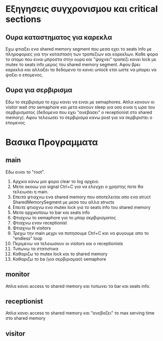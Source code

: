 # Εξηγησεις συγχρονισμου και critical sections

## Ουρα καταστηματος για καρεκλα
Εχω φτιαξει ενα shared memory segment που μεσα εχει το seats info με πληροφοριες για την κατασταση των τραπεζιων
και καρεκλων. Καθε φορα το ατομο που ειναι μπροστα στην ουρα και "ψαχνει" τραπεζι κανει lock με mutex το seats
info μερος του shared memory segment. Αφου βρει καρεκλα και αλλαξει τα δεδομενα το κανει unlock ετσι ωστε να μπορει
να ψαξει ο επομενος. 

## Ουρα για σερβιρισμα
Εδω το σερβιρισμα το εχω κανει να ειναι με semaphores. Απλα κανουν οι visitor wait στο semaphore και
μετα κανουν sleep για οσο ειναι η ωρα του σερβιρισματος (δεδομενα που εχει "ανεβασει" ο receptionist
στο shared memory). Αφου τελειωσει το σερβιρισμα κανω post για να σερβιριστει ο επομενος

# Βασικα Προγραμματα

## main
Εδω ειναι το "root".
1. Αρχικα κανω μια φορα clear το log αρχειο.
2. Μετα ακουω για signal Ctrl+C για να ελεγχει ο χρηστης ποτε θα τελειωσει η main.
3. Επειτα φτιαχνω ενα shared memory που αποτελειται απο ενα struct SharedMemorySegment με μεσα του αλλα structs
4. Επειτε φτιαχνω ενα mutex lock για το seats info του shared memory
5. Μετα αρχικοποιω το bar και seats info
6. Φτιαχνω το semaphore για το μπαρ σερβιρισματος
7. Φτιαχνω εναν receptionist
8. Φτιαχνω N visitors
9. Τρεχω την main μεχρι να πατησουμε Ctrl+C και να φυγουμε απο το "endless" loop
10. Περιμενω να τελειωσουν οι visitors και ο receptionists
11. Τυπωνω τα στατιστικα
12. Καθαριζω το mutex lock και το shared memory
13. Καθαριζω το ba (για σερβιρισμασ) semaphore

## monitor
Απλα κανει access το shared memory και τυπωνει τα bar και seats info.

## receptionist
Απλα κανει access το shared memory και "ανεβαζει" το max serving time στο shared memory

## visitor